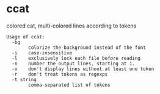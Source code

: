 # ccat
colored cat, multi-colored lines according to tokens

```
Usage of ccat:
  -bg
    	colorize the background instead of the font
  -i	case-insensitive
  -l	exclusively lock each file before reading
  -n	number the output lines, starting at 1.
  -o	don't display lines without at least one token
  -r	don't treat tokens as regexps
  -t string
    	comma-separated list of tokens
```
